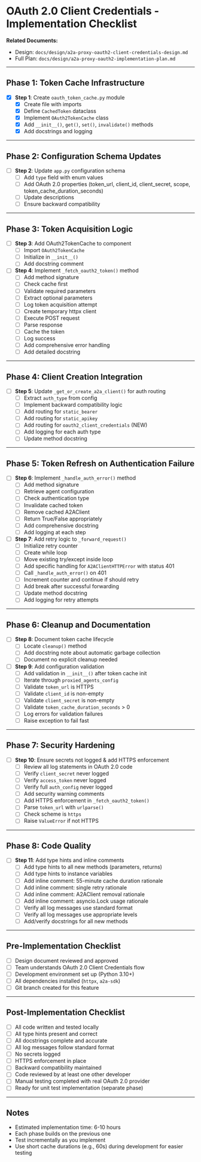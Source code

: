 # OAuth 2.0 Client Credentials - Implementation Checklist

**Related Documents:**
- Design: `docs/design/a2a-proxy-oauth2-client-credentials-design.md`
- Full Plan: `docs/design/a2a-proxy-oauth2-implementation-plan.md`

---

## Phase 1: Token Cache Infrastructure

- [x] **Step 1**: Create `oauth_token_cache.py` module
  - [x] Create file with imports
  - [x] Define `CachedToken` dataclass
  - [x] Implement `OAuth2TokenCache` class
  - [x] Add `__init__()`, `get()`, `set()`, `invalidate()` methods
  - [x] Add docstrings and logging

---

## Phase 2: Configuration Schema Updates

- [ ] **Step 2**: Update `app.py` configuration schema
  - [ ] Add `type` field with enum values
  - [ ] Add OAuth 2.0 properties (token_url, client_id, client_secret, scope, token_cache_duration_seconds)
  - [ ] Update descriptions
  - [ ] Ensure backward compatibility

---

## Phase 3: Token Acquisition Logic

- [ ] **Step 3**: Add OAuth2TokenCache to component
  - [ ] Import `OAuth2TokenCache`
  - [ ] Initialize in `__init__()`
  - [ ] Add docstring comment

- [ ] **Step 4**: Implement `_fetch_oauth2_token()` method
  - [ ] Add method signature
  - [ ] Check cache first
  - [ ] Validate required parameters
  - [ ] Extract optional parameters
  - [ ] Log token acquisition attempt
  - [ ] Create temporary httpx client
  - [ ] Execute POST request
  - [ ] Parse response
  - [ ] Cache the token
  - [ ] Log success
  - [ ] Add comprehensive error handling
  - [ ] Add detailed docstring

---

## Phase 4: Client Creation Integration

- [ ] **Step 5**: Update `_get_or_create_a2a_client()` for auth routing
  - [ ] Extract `auth_type` from config
  - [ ] Implement backward compatibility logic
  - [ ] Add routing for `static_bearer`
  - [ ] Add routing for `static_apikey`
  - [ ] Add routing for `oauth2_client_credentials` (NEW)
  - [ ] Add logging for each auth type
  - [ ] Update method docstring

---

## Phase 5: Token Refresh on Authentication Failure

- [ ] **Step 6**: Implement `_handle_auth_error()` method
  - [ ] Add method signature
  - [ ] Retrieve agent configuration
  - [ ] Check authentication type
  - [ ] Invalidate cached token
  - [ ] Remove cached A2AClient
  - [ ] Return True/False appropriately
  - [ ] Add comprehensive docstring
  - [ ] Add logging at each step

- [ ] **Step 7**: Add retry logic to `_forward_request()`
  - [ ] Initialize retry counter
  - [ ] Create while loop
  - [ ] Move existing try/except inside loop
  - [ ] Add specific handling for `A2AClientHTTPError` with status 401
  - [ ] Call `_handle_auth_error()` on 401
  - [ ] Increment counter and continue if should retry
  - [ ] Add break after successful forwarding
  - [ ] Update method docstring
  - [ ] Add logging for retry attempts

---

## Phase 6: Cleanup and Documentation

- [ ] **Step 8**: Document token cache lifecycle
  - [ ] Locate `cleanup()` method
  - [ ] Add docstring note about automatic garbage collection
  - [ ] Document no explicit cleanup needed

- [ ] **Step 9**: Add configuration validation
  - [ ] Add validation in `__init__()` after token cache init
  - [ ] Iterate through `proxied_agents_config`
  - [ ] Validate `token_url` is HTTPS
  - [ ] Validate `client_id` is non-empty
  - [ ] Validate `client_secret` is non-empty
  - [ ] Validate `token_cache_duration_seconds` > 0
  - [ ] Log errors for validation failures
  - [ ] Raise exception to fail fast

---

## Phase 7: Security Hardening

- [ ] **Step 10**: Ensure secrets not logged & add HTTPS enforcement
  - [ ] Review all log statements in OAuth 2.0 code
  - [ ] Verify `client_secret` never logged
  - [ ] Verify `access_token` never logged
  - [ ] Verify full `auth_config` never logged
  - [ ] Add security warning comments
  - [ ] Add HTTPS enforcement in `_fetch_oauth2_token()`
  - [ ] Parse `token_url` with `urlparse()`
  - [ ] Check scheme is `https`
  - [ ] Raise `ValueError` if not HTTPS

---

## Phase 8: Code Quality

- [ ] **Step 11**: Add type hints and inline comments
  - [ ] Add type hints to all new methods (parameters, returns)
  - [ ] Add type hints to instance variables
  - [ ] Add inline comment: 55-minute cache duration rationale
  - [ ] Add inline comment: single retry rationale
  - [ ] Add inline comment: A2AClient removal rationale
  - [ ] Add inline comment: asyncio.Lock usage rationale
  - [ ] Verify all log messages use standard format
  - [ ] Verify all log messages use appropriate levels
  - [ ] Add/verify docstrings for all new methods

---

## Pre-Implementation Checklist

- [ ] Design document reviewed and approved
- [ ] Team understands OAuth 2.0 Client Credentials flow
- [ ] Development environment set up (Python 3.10+)
- [ ] All dependencies installed (`httpx`, `a2a-sdk`)
- [ ] Git branch created for this feature

---

## Post-Implementation Checklist

- [ ] All code written and tested locally
- [ ] All type hints present and correct
- [ ] All docstrings complete and accurate
- [ ] All log messages follow standard format
- [ ] No secrets logged
- [ ] HTTPS enforcement in place
- [ ] Backward compatibility maintained
- [ ] Code reviewed by at least one other developer
- [ ] Manual testing completed with real OAuth 2.0 provider
- [ ] Ready for unit test implementation (separate phase)

---

## Notes

- Estimated implementation time: 6-10 hours
- Each phase builds on the previous one
- Test incrementally as you implement
- Use short cache durations (e.g., 60s) during development for easier testing

